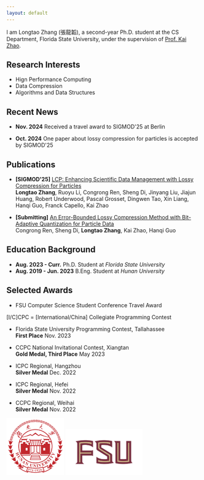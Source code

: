 ```yaml
---
layout: default
---
```


I am Longtao Zhang (張龍韜), a second-year Ph.D. student at the CS Department, Florida State University, under the supervision of [Prof. Kai Zhao](https://ayzk.github.io). 

## Research Interests
- Hign Performance Computing
- Data Compression
- Algorithms and Data Structures

## Recent News

- **Nov. 2024** Received a travel award to SIGMOD'25 at Berlin

<!-- - **Nov. 2024** Received a travel grant to SC'24 at Atlanta -->

- **Oct. 2024** One paper about lossy compression for particles is accepted by SIGMOD'25 


## Publications
- **[SIGMOD'25]** [LCP: Enhancing Scientific Data Management with Lossy Compression for Particles](https://arxiv.org/abs/2411.00761)<br>
**Longtao Zhang**, Ruoyu Li, Congrong Ren, Sheng Di, Jinyang Liu, Jiajun Huang, Robert Underwood, Pascal Grosset, Dingwen Tao, Xin Liang, Hanqi Guo, Franck Capello, Kai Zhao

- **[Submitting]** [An Error-Bounded Lossy Compression Method with Bit-Adaptive Quantization for Particle Data](https://arxiv.org/abs/2404.02826)<br>
Congrong Ren, Sheng Di, **Longtao Zhang**, Kai Zhao, Hanqi Guo


## Education Background
- **Aug. 2023 - Curr.** Ph.D. Student at *Florida State University* 
- **Aug. 2019 - Jun. 2023**  B.Eng. Student at *Hunan University* 

<!-- ## Industry Experience -->

<!-- ## Paper Review

TBD -->

## Selected Awards

- FSU Computer Science Student Conference Travel Award 

[I/C]CPC = [International/China] Collegiate Programming Contest

- Florida State University Programming Contest, Tallahassee<br>
**First Place**              Nov. 2023

- CCPC National Invitational Contest, Xiangtan<br>
**Gold Medal, Third Place**  May 2023

<!-- - ICPC Aisa East Continent Final, Shanghai<br>
**Bronze Medal**             Mar. 2023 -->

- ICPC Regional, Hangzhou<br>
**Silver Medal**             Dec. 2022

- ICPC Regional, Hefei<br>
**Silver Medal**             Nov. 2022

- CCPC Regional, Weihai<br>
**Silver Medal**             Nov. 2022

<!-- - ICPC Aisa East Continent Final, Xi'an<br>
**Bronze Medal**             Jul. 2022 -->

<!-- - Hunan Collegiate Programming Contest, Yiyang<br>
**Gold Medal**               Dec. 2021 -->

<!-- - ICPC Regional, Shenyang<br>
**Bronze Medal**             Nov. 2021 -->

<html lang="en">
<head>
    <meta charset="UTF-8">
    <meta name="viewport" content="width=device-width, initial-scale=1.0">
    <title>Color Text Example</title>
    <style>
        .bronze { color: #cd7f32; }
        .silver { color: #c0c0c0; }
        .gold { color: #ffd700; }
        .first { color: #FF0000; }
        .second { color: #008000; }
        .third { color: #0000FF; }
    </style>
</head>
<body>
    <script>
        document.addEventListener("DOMContentLoaded", function() {
            const paragraphs = document.querySelectorAll("p");
            const keywords = {
                "Bronze": "bronze",
                "Silver": "silver",
                "Gold": "gold",
                "First": "first",
                "Second": "second",
                "Third": "third"
            };
            paragraphs.forEach(paragraph => {
                for (const [keyword, className] of Object.entries(keywords)) {
                    const coloredSpan = `<span class="${className}">${keyword}</span>`;
                    paragraph.innerHTML = paragraph.innerHTML.replace(new RegExp(`\\b${keyword}\\b`, "g"), coloredSpan);
                }
            });
        });
    </script>
</body>
</html>

<!-- ## Question Writer

- 2024 The 20th Programming Contest of Hunan University
- 2024 Spring Programming Contest of Florida State University
- 2023 ACM Freshmen Cup of Hunan University
- 2023 The 19th Programming Contest of Hunan University
- 2021 ACM Freshmen Cup of Hunan University -->

<img src="/assets/img/hnu.jpg" alt="HNU" width="150" height="auto">
<img src="/assets/img/fsu.svg" alt="FSU" width="200" height="auto">